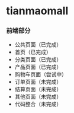 # tianmaomall
### 前端部分
* 公共页面（已完成）
* 首页（已完成）
* 分类页面（已完成）
* 产品页面（已完成）
* 购物车页面（尝试中）
* 订单页面（未完成）
* 结算页面（未完成）
* 其他页面（未完成）
* 代码整合（未完成）